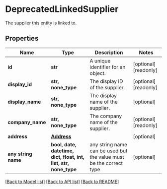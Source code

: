 # DeprecatedLinkedSupplier

The supplier this entity is linked to.

## Properties
Name | Type | Description | Notes
------------ | ------------- | ------------- | -------------
**id** | **str** | A unique identifier for an object. | [optional] [readonly] 
**display_id** | **str, none_type** | The display ID of the supplier. | [optional] [readonly] 
**display_name** | **str, none_type** | The display name of the supplier. | [optional] 
**company_name** | **str, none_type** | The company name of the supplier. | [optional] [readonly] 
**address** | [**Address**](Address.md) |  | [optional] 
**any string name** | **bool, date, datetime, dict, float, int, list, str, none_type** | any string name can be used but the value must be the correct type | [optional]

[[Back to Model list]](../../README.md#documentation-for-models) [[Back to API list]](../../README.md#documentation-for-api-endpoints) [[Back to README]](../../README.md)



